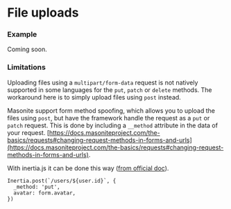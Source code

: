 # File uploads

### Example

Coming soon.

### Limitations

Uploading files using a `multipart/form-data` request is not natively supported in some languages for the `put`, `patch` or `delete` methods. The workaround here is to simply upload files using `post` instead.

Masonite support form method spoofing, which allows you to upload the files using `post`, but have the framework handle the request as a `put` or `patch` request. This is done by including a `__method` attribute in the data of your request. [https://docs.masoniteproject.com/the-basics/requests#changing-request-methods-in-forms-and-urls](https://docs.masoniteproject.com/the-basics/requests#changing-request-methods-in-forms-and-urls).

With inertia.js it can be done this way ([from official doc](https://inertiajs.com/file-uploads)).

```
Inertia.post(`/users/${user.id}`, {
  _method: 'put',
  avatar: form.avatar,
})
```

